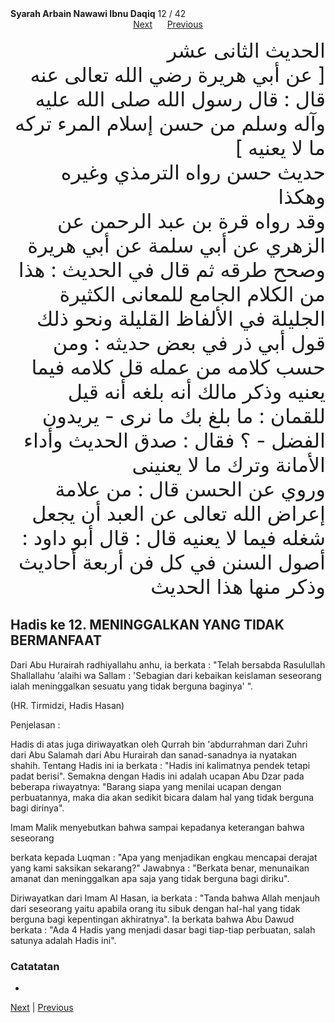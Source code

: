 <tr><td align=center><b>Syarah Arbain Nawawi Ibnu Daqiq</b> 12 / 42<br></td></tr><tr><td valign=top><center><a href='13'>Next</a>  &nbsp; &nbsp; &nbsp;<a href='11'>Previous</a></center><section class='nass'><p lang='ar' dir='rtl' align=right><font size=6> الحديث الثانى عشر <br />
[ عن أبي هريرة رضي الله تعالى عنه قال : قال رسول الله صلى الله عليه وآله وسلم من حسن إسلام المرء تركه ما لا يعنيه ] <br />
حديث حسن رواه الترمذي وغيره وهكذا <br />
وقد رواه قرة بن عبد الرحمن عن الزهري عن أبي سلمة عن أبي هريرة وصحح طرقه ثم قال في الحديث : هذا من الكلام الجامع للمعانى الكثيرة الجليلة في الألفاظ القليلة ونحو ذلك قول أبي ذر في بعض حديثه : ومن حسب كلامه من عمله قل كلامه فيما يعنيه وذكر مالك أنه بلغه أنه قيل للقمان : ما بلغ بك ما نرى - يريدون الفضل - ؟ فقال : صدق الحديث وأداء الأمانة وترك ما لا يعنينى <br />
وروي عن الحسن قال : من علامة إعراض الله تعالى عن العبد أن يجعل شغله فيما لا يعنيه قال : قال أبو داود : أصول السنن في كل فن أربعة أحاديث وذكر منها هذا الحديث <br />
</font></p></section>

<div markdown="1">

## Hadis ke 12. MENINGGALKAN YANG TIDAK BERMANFAAT

Dari Abu Hurairah radhiyallahu anhu, ia berkata : "Telah bersabda Rasulullah Shallallahu 'alaihi wa Sallam : 'Sebagian dari kebaikan keislaman seseorang ialah meninggalkan sesuatu yang tidak berguna baginya' ".

(HR. Tirmidzi, Hadis Hasan)



Penjelasan :

Hadis di atas juga diriwayatkan oleh Qurrah bin 'abdurrahman dari Zuhri dari Abu Salamah dari Abu Hurairah dan sanad-sanadnya ia nyatakan shahih. Tentang Hadis ini ia berkata : "Hadis ini kalimatnya pendek tetapi padat berisi". Semakna dengan Hadis ini adalah ucapan Abu Dzar pada beberapa riwayatnya: "Barang siapa yang menilai ucapan dengan perbuatannya, maka dia akan sedikit bicara dalam hal yang tidak berguna bagi dirinya".

Imam  Malik  menyebutkan  bahwa  sampai  kepadanya  keterangan  bahwa  seseorang

berkata kepada Luqman : "Apa yang menjadikan engkau mencapai derajat yang kami saksikan sekarang?" Jawabnya : "Berkata benar, menunaikan amanat dan meninggalkan apa saja yang tidak berguna bagi diriku".

Diriwayatkan dari Imam Al Hasan, ia berkata : "Tanda bahwa Allah menjauh dari seseorang yaitu apabila orang itu sibuk dengan hal-hal yang tidak berguna bagi kepentingan akhiratnya". Ia berkata bahwa Abu Dawud berkata : "Ada 4 Hadis yang menjadi dasar bagi tiap-tiap perbuatan, salah satunya adalah Hadis ini".

### Catatatan  
- 
[Next](13) | [Previous](11)
</div>
